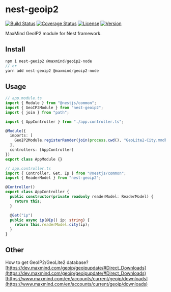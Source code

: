 # nest-geoip2

[![Build Status](https://img.shields.io/github/workflow/status/xudongdev/nest-geoip2/Node.js%20CI)](https://github.com/xudongdev/nest-geoip2/actions?query=workflow%3A%22Node.js+CI%22)
[![Coverage Status](https://img.shields.io/codecov/c/github/xudongdev/nest-geoip2)](https://codecov.io/github/xudongdev/nest-geoip2)
[![License](https://img.shields.io/npm/l/nest-geoip2)](https://www.npmjs.com/package/nest-geoip2)
[![Version](https://img.shields.io/npm/v/nest-geoip2)](https://www.npmjs.com/package/nest-geoip2)

MaxMind GeoIP2 module for Nest framework.

## Install

```javascript
npm i nest-geoip2 @maxmind/geoip2-node
// or
yarn add nest-geoip2 @maxmind/geoip2-node
```

## Usage

```typescript
// app.module.ts
import { Module } from "@nestjs/common";
import { GeoIP2Module } from "nest-geoip2";
import { join } from "path";

import { AppController } from "./app.controller.ts";

@Module({
  imports: [
    GeoIP2Module.registerRender(join(process.cwd(), "GeoLite2-City.mmdb"))
  ],
  controllers: [AppController]
})
export class AppModule {}
```

```typescript
// app.controller.ts
import { Controller, Get, Ip } from "@nestjs/common";
import { ReaderModel } from "nest-geoip2";

@Controller()
export class AppController {
  public constructor(private readonly readerModel: ReaderModel) {
    return this;
  }

  @Get("ip")
  public async ip(@Ip() ip: string) {
    return this.readerModel.city(ip);
  }
}
```

## Other

How to get GeoIP2/GeoLite2 database?  
[https://dev.maxmind.com/geoip/geoipupdate/#Direct_Downloads](https://dev.maxmind.com/geoip/geoipupdate/#Direct_Downloads)  
[https://www.maxmind.com/en/accounts/current/geoip/downloads](https://www.maxmind.com/en/accounts/current/geoip/downloads)
